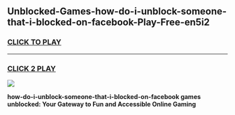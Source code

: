 
## Unblocked-Games-how-do-i-unblock-someone-that-i-blocked-on-facebook-Play-Free-en5i2
<h3>
<a href="https://premium76.site?title=how-do-i-unblock-someone-that-i-blocked-on-facebook&ref=21A">CLICK TO PLAY</a></h3>
<hr>

<h3>
<a href="https://premium76.site?title=how-do-i-unblock-someone-that-i-blocked-on-facebook&ref=21A">CLICK 2 PLAY</a>
  
</h3>

<a href="https://premium76.site?title=how-do-i-unblock-someone-that-i-blocked-on-facebook&ref=21A"><img src="https://clearcache.store/games.png"></a>


**how-do-i-unblock-someone-that-i-blocked-on-facebook games unblocked: Your Gateway to Fun and Accessible Online Gaming**

